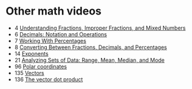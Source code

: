 # Other math videos

- 4 [Understanding Fractions, Improper Fractions, and Mixed Numbers](fractions-improper-fractions-mixed-numbers)
- 6 [Decimals: Notation and Operations](decimals-notation-operations)
- 7 [Working With Percentages](percentages)
- 8 [Converting Between Fractions, Decimals, and Percentages](converting-fractions-decimals-percentages)
- 14 [Exponents](exponents)
- 21 [Analyzing Sets of Data: Range, Mean, Median, and Mode](range-mean-median-mode)
- 96 [Polar coordinates](polar-coordinates)
- 135 [Vectors](vectors)
- 136 [The vector dot product](vector-dot-product)